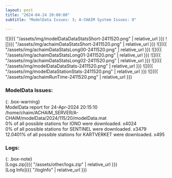 ```yaml
---
layout: post
title: "2024-04-24 20:00:00"
subtitle: "ModelData Issues: 3; A-CHAIM System Issues: 0"

---
```


![]({{ "/assets/img/modelDataDataStatsShort-2411520.png" | relative_url }})
![]({{ "/assets/img/achaimDataStatsShort-2411520.png" | relative_url }})
![]({{ "/assets/img/achaimDataStatsLong00-2411520.png" | relative_url }})
![]({{ "/assets/img/achaimDataStatsLong01-2411520.png" | relative_url }})
![]({{ "/assets/img/achaimDataStatsLong02-2411520.png" | relative_url }})
![]({{ "/assets/img/modelDataDataStats-2411520.png" | relative_url }})
![]({{ "/assets/img/modelDataStationStats-2411520.png" | relative_url }})
![]({{ "/assets/img/achaimRunTime-2411520.png" | relative_url }})


### ModelData Issues:  
  
{: .box-warning}  
 ModelData report for 24-Apr-2024 20:15:10   
 /home/chaim/ACHAIM_SERVER/A-CHAIM/modelData/2024/115/20/modelData.mat   
 0% of all possible stations for IONO were downloaded. x4024   
 0% of all possible stations for SENTINEL were downloaded. x3479   
 12.0401% of all possible stations for KARTVERKET were downloaded. x495   
  


### Logs:  
  
{: .box-note}  
[Logs.zip]({{ "/assets/other/logs.zip" | relative_url }})  
[Log Info]({{ "/logInfo" | relative_url }})  
